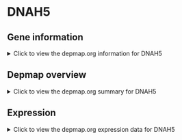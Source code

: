 <h1>DNAH5</h1>

<h2>Gene information</h2>
<details>
  <summary>Click to view the depmap.org information for DNAH5</summary>
  <p><a href="https://depmap.org/portal/gene/DNAH5?tab=about" target="_BLANK">Open page in a new tab...</a></p>
  <iframe src="https://depmap.org/portal/gene/DNAH5?tab=about" style="border:none;width:100%;height:800px"></iframe>
</details>

<h2>Depmap overview</h2>
<details>
  <summary>Click to view the depmap.org summary for DNAH5</summary>
  <p><a href="https://depmap.org/portal/gene/DNAH5?tab=overview" target="_BLANK">Open page in a new tab...</a></p>
  <iframe src="https://depmap.org/portal/gene/DNAH5?tab=overview" style="border:none;width:100%;height:800px"></iframe>
</details>

<h2>Expression</h2>
<details>
  <summary>Click to view the depmap.org expression data for DNAH5</summary>
  <p><a href="https://depmap.org/portal/gene/DNAH5?tab=characterization" target="_BLANK">Open page in a new tab...</a></p>
  <iframe src="https://depmap.org/portal/gene/DNAH5?tab=characterization" style="border:none;width:100%;height:800px"></iframe>
</details>


<!--
<h2>Reactome Pathway diagram</h2>
<details>
  <summary>Click to view the Reactome pathway for DNAH5</summary>
  <p><a href="PURL" target="_BLANK">Open page in a new tab...</a></p>
  PNAME
</details>
-->


